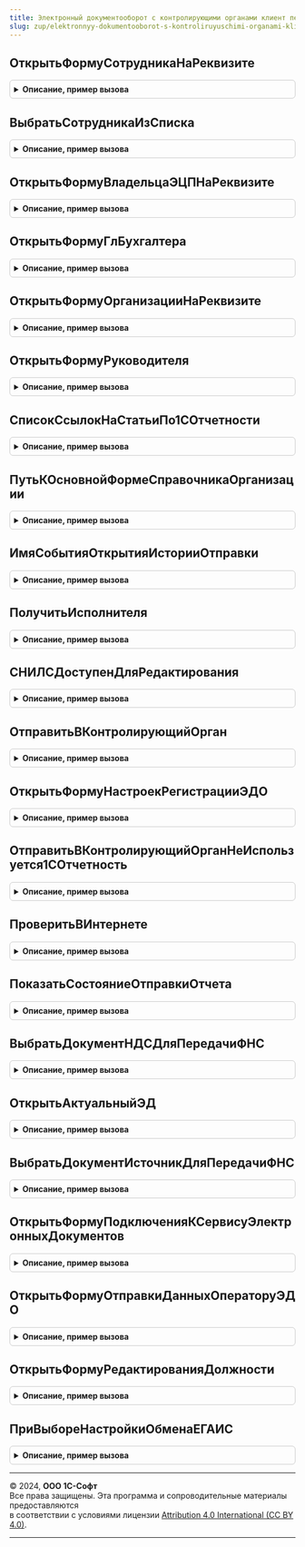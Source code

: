 ```yaml
---
title: Электронный документооборот с контролирующими органами клиент переопределяемый
slug: zup/elektronnyy-dokumentooborot-s-kontroliruyuschimi-organami-klient-pereopredelyaemyy
---
```



## ОткрытьФормуСотрудникаНаРеквизите
<details style="margin: 1em 0; padding: 0.5em; border: 1px solid #ccc; border-radius: 6px;">

<summary style="font-weight: bold; cursor: pointer;">Описание, пример вызова</summary>

```bsl

// Открывает окно сотрудника, позиционируясь на элементе формы,
// значение которого нужно изменить.
//
// Параметры:
//  Сотрудник  - ссылка на элемент справочника см. тип ОпределяемыйТип.СотрудникМакетПенсионногоДела.
//  НаименованиеРеквизита - Строка - параметр позволяет определить, какой на каком элементе формы физического лица
//		необходимо спозиционировать курсор. В самой функции каждому значению данного параметра определен соотвествующей элемент формы физического лица.
//		Возможные варианты значений параметра:
//			СНИЛС
//          АдресРегистрации
//          Телефон
// СтандартнаяОбработка - Булево - если Истина, то переопределяемый метод будет проигнорирован.
//
Процедура ОткрытьФормуСотрудникаНаРеквизите(Сотрудник, НаименованиеРеквизита, СтандартнаяОбработка) Экспорт
```

Пример вызова
```bsl
ЭлектронныйДокументооборотСКонтролирующимиОрганамиКлиентПереопределяемый.ОткрытьФормуСотрудникаНаРеквизите(Сотрудник, НаименованиеРеквизита, СтандартнаяОбработка) 
```
</details>

## ВыбратьСотрудникаИзСписка
<details style="margin: 1em 0; padding: 0.5em; border: 1px solid #ccc; border-radius: 6px;">

<summary style="font-weight: bold; cursor: pointer;">Описание, пример вызова</summary>

```bsl

// Открывает список для выбора сотрудника.
//
// Параметры:
//   ОповещениеОЗавершении - ОписаниеОповещения - задает процедуру, которая будет вызвана после выбора.
//   Сотрудник - ОпределяемыйТип.СотрудникМакетПенсионногоДела - ссылка на сотрудника.
//   Организация - СправочникСсылка.Организация - организация, может использоваться для отбора.
//   ВладелецФормы - ФормаКлиентскогоПриложения - форма, которая будет установлена в качестве владельца списка.
//   СтандартнаяОбработка - Булево - Истина - используется стандартный способ выбора из справочника,
//                                   Ложь - выбор из списка переопределяется.
//
Процедура ВыбратьСотрудникаИзСписка(ОповещениеОЗавершении, Сотрудник, Организация, ВладелецФормы, СтандартнаяОбработка) Экспорт
```

Пример вызова
```bsl
ЭлектронныйДокументооборотСКонтролирующимиОрганамиКлиентПереопределяемый.ВыбратьСотрудникаИзСписка(ОповещениеОЗавершении, Сотрудник, Организация, ВладелецФормы, СтандартнаяОбработка) 
```
</details>

## ОткрытьФормуВладельцаЭЦПНаРеквизите
<details style="margin: 1em 0; padding: 0.5em; border: 1px solid #ccc; border-radius: 6px;">

<summary style="font-weight: bold; cursor: pointer;">Описание, пример вызова</summary>

```bsl

// Открывает окно физического лица, позиционируясь элементе формы физического лица,
// значение которого нужно изменить из мастера подключения к 1С-Отчетности
//
//
// Параметры:
//  СправочникСсылка.ФизическиеЛица  - физическое лицо, форму которого необходимо открыть
//  НаименованиеРеквизита - Строка - параметр позволяет определить, какой на каком элементе формы физического лица
//		необходимо спозиционировать курсор. В самой функции каждому значению данного параметра определен соотвествующей элемент формы физического лица
//		Возможные варианты значений параметра:
//			СНИЛС
//			ФИО
//
Процедура ОткрытьФормуВладельцаЭЦПНаРеквизите(ВладелецЭЦП, НаименованиеРеквизита) Экспорт
```

Пример вызова
```bsl
ЭлектронныйДокументооборотСКонтролирующимиОрганамиКлиентПереопределяемый.ОткрытьФормуВладельцаЭЦПНаРеквизите(ВладелецЭЦП, НаименованиеРеквизита) 
```
</details>

## ОткрытьФормуГлБухгалтера
<details style="margin: 1em 0; padding: 0.5em; border: 1px solid #ccc; border-radius: 6px;">

<summary style="font-weight: bold; cursor: pointer;">Описание, пример вызова</summary>

```bsl

// Открывает форму Главного бухгалтера организации
//
//
// Параметры:
//  СправочникСсылка.Организации - организация, форму главного бухгалтера которой нужно открыть
//
Процедура ОткрытьФормуГлБухгалтера(Организация) Экспорт
```

Пример вызова
```bsl
ЭлектронныйДокументооборотСКонтролирующимиОрганамиКлиентПереопределяемый.ОткрытьФормуГлБухгалтера(Организация) 
```
</details>

## ОткрытьФормуОрганизацииНаРеквизите
<details style="margin: 1em 0; padding: 0.5em; border: 1px solid #ccc; border-radius: 6px;">

<summary style="font-weight: bold; cursor: pointer;">Описание, пример вызова</summary>

```bsl

// Открывает форму Организации, позиционируясь том элементе формы, который нужно изменить из мастера подключения к 1С-Отчетности
//
//
// Параметры:
//  Организация - СправочникСсылка.Организации  - организация, у которой необходимо поменять значение реквизита из мастера
//  НаименованиеРеквизита - Строка - параметр позволяет определить, какой на каком элементе формы организации необходимо спозиционировать курсор.
//		В самой функции каждому значению данного параметра определен соотвествующей элемент формы Организации
//		Возможные варианты значений параметра:
//			КраткоеНаименование
//			ПолноеНаименование
//			ИНН
//			КПП
//			РегНомерПФР
//			РегНомерФСС
//			ДополнительныйКодФСС
//			ОГРН
//
Процедура ОткрытьФормуОрганизацииНаРеквизите(Организация,НаименованиеРеквизита) Экспорт
```

Пример вызова
```bsl
ЭлектронныйДокументооборотСКонтролирующимиОрганамиКлиентПереопределяемый.ОткрытьФормуОрганизацииНаРеквизите(Организация, НаименованиеРеквизита) 
```
</details>

## ОткрытьФормуРуководителя
<details style="margin: 1em 0; padding: 0.5em; border: 1px solid #ccc; border-radius: 6px;">

<summary style="font-weight: bold; cursor: pointer;">Описание, пример вызова</summary>

```bsl

// Открывает форму Руководителя организации
//
//
// Параметры:
//  Организация - СправочникСсылка.Организации - организация, форму руководителя которой нужно открыть
//
Процедура ОткрытьФормуРуководителя(Организация) Экспорт
```

Пример вызова
```bsl
ЭлектронныйДокументооборотСКонтролирующимиОрганамиКлиентПереопределяемый.ОткрытьФормуРуководителя(Организация) 
```
</details>

## СписокСсылокНаСтатьиПо1СОтчетности
<details style="margin: 1em 0; padding: 0.5em; border: 1px solid #ccc; border-radius: 6px;">

<summary style="font-weight: bold; cursor: pointer;">Описание, пример вызова</summary>

```bsl

// Возвращает список из 4х ссылок на статьи по 1С-Отчетности
//
//
// Параметры:
//  Отсутсвуют
//
// Возвращаемое значение:
//  СписокЗначений - список из 4х ссылок на статьи. Значение элемента списка - URL-адрес на статью по 1С-Отчетности,
//		представление элемента списка - пользовательское наименование статьи.
//  	Каждая статья содержит информацию о порядке предоставления отчетности в соотвествующий орган
//
Функция СписокСсылокНаСтатьиПо1СОтчетности() Экспорт
```

Пример вызова
```bsl
Результат = ЭлектронныйДокументооборотСКонтролирующимиОрганамиКлиентПереопределяемый.СписокСсылокНаСтатьиПо1СОтчетности() 
```
</details>

## ПутьКОсновнойФормеСправочникаОрганизации
<details style="margin: 1em 0; padding: 0.5em; border: 1px solid #ccc; border-radius: 6px;">

<summary style="font-weight: bold; cursor: pointer;">Описание, пример вызова</summary>

```bsl

// Возвращает строку - путь к основной форме организации
//
//
// Параметры:
//  Отсутсвуют
//
// Возвращаемое значение:
//  Строка - путь к основной форме справочника организации. Строка вида "Справочник.Организации.Форма.<ИмяФормы>"
//
Функция ПутьКОсновнойФормеСправочникаОрганизации() Экспорт
```

Пример вызова
```bsl
Результат = ЭлектронныйДокументооборотСКонтролирующимиОрганамиКлиентПереопределяемый.ПутьКОсновнойФормеСправочникаОрганизации() 
```
</details>

## ИмяСобытияОткрытияИсторииОтправки
<details style="margin: 1em 0; padding: 0.5em; border: 1px solid #ccc; border-radius: 6px;">

<summary style="font-weight: bold; cursor: pointer;">Описание, пример вызова</summary>

```bsl

// Возвращает имя события, с которым будет срабатывать оповещение для показа истории отправки в контролирующие органы
// документа или элемента справочника в журнале обмена
//
// Параметры
//   Источник  - СправочникСсылка, ДокументСсылка,  - документ или элемент справочника, отправляемый в контролируемые органы
//
// Возвращаемое значение:
//   Строка   - имя события, может принимать одно из следущих значений:
//		- "Показать циклы обмена уведомления", если необходимо открыть форму
//				Обработки.ДокументооборотСКонтролирующимиОрганами.Формы.УправлениеОбменом на закладке ФНС, страница Исходящие уведомления
//		- "Показать циклы обмена отчета ПФР", если необходимо открыть форму
//				Обработки.ДокументооборотСКонтролирующимиОрганами.Формы.УправлениеОбменом на закладке ПФР, страница Отчетность
//		- "Показать циклы обмена отчета статистики", если необходимо открыть форму
//				Обработки.ДокументооборотСКонтролирующимиОрганами.Формы.УправлениеОбменом на закладке Росстат, страница Отчетность
//		- "Показать циклы обмена отчета ЦБ", если необходимо открыть форму
//				Обработки.ДокументооборотСКонтролирующимиОрганами.Формы.УправлениеОбменом на закладке Банк России, страница Отчетность
//		- "Показать циклы обмена", если необходимо открыть форму
//				Обработки.ДокументооборотСКонтролирующимиОрганами.Формы.УправлениеОбменом на закладке ФНС, страница Отчетность
//		- "Показать циклы обмена заявления", если необходимо открыть форму
//				Обработки.ДокументооборотСКонтролирующимиОрганами.Формы.УправлениеОбменом на закладке ФНС, страница Заявления о ввозе товаров
//
Функция ИмяСобытияОткрытияИсторииОтправки(Источник) Экспорт
```

Пример вызова
```bsl
Результат = ЭлектронныйДокументооборотСКонтролирующимиОрганамиКлиентПереопределяемый.ИмяСобытияОткрытияИсторииОтправки(Источник) 
```
</details>

## ПолучитьИсполнителя
<details style="margin: 1em 0; padding: 0.5em; border: 1px solid #ccc; border-radius: 6px;">

<summary style="font-weight: bold; cursor: pointer;">Описание, пример вызова</summary>

```bsl

// Возникает при выборе физического лица - исполнителя в форме настройки подключения к 1С-отчетности.
//
// Параметры:
//   Организация - СправочникСсылка.Организации - Организация, у которой будет выполнен поиск ответственных лиц.
//       Данный параметр необходимо использовать только для исключения руководителя и главного бухгалтера из списка выбора.
//       Руководитель и главный бухгалтер получаются функциями:
//       ЭлектронныйДокументооборотСКонтролирующимиОрганамиВызовСервераПереопределяемый.Руководитель(Организация)
//       и ЭлектронныйДокументооборотСКонтролирующимиОрганамиВызовСервераПереопределяемый.ГлБухгалтер(Организация).
//   ВладелецЭЦП - СправочникСсылка.ФизическиеЛица, Неопределено - Ранее выбранный исполнитель (физическое лицо).
//       Если ссылка заполнена, то рекомендуется спозиционировать список на ссылке при открытии.
//   ВыполняемоеОповещение - ОписаниеОповещения - Обработчик результата выбора физического лица.
//       В качестве результата ожидается ссылка физического лица (СправочникСсылка.ФизическиеЛица).
//
Процедура ПолучитьИсполнителя(Организация, ВладелецЭЦП, ВыполняемоеОповещение) Экспорт
```

Пример вызова
```bsl
ЭлектронныйДокументооборотСКонтролирующимиОрганамиКлиентПереопределяемый.ПолучитьИсполнителя(Организация, ВладелецЭЦП, ВыполняемоеОповещение) 
```
</details>

## СНИЛСДоступенДляРедактирования
<details style="margin: 1em 0; padding: 0.5em; border: 1px solid #ccc; border-radius: 6px;">

<summary style="font-weight: bold; cursor: pointer;">Описание, пример вызова</summary>

```bsl

// Функция определяет, доступна ли для текущего пользователя возможность интерактивного редактирования
// поля СНИЛС в карточке Физ лица, которое передано в качестве параметра функции
// с учетом всех прав, функциональных опции и прочих ограничений
//
// Параметры
//  ФизЛицо  - Справочники.ФизическиеЛица - Физичекое лицо, для которого определяется возможность редактирования СНИЛСа
//
// Возвращаемое значение:
//   Булево   - Истина, если интерактирвное редактирование возможно, Ложь - в противном случае
//
Функция СНИЛСДоступенДляРедактирования(ФизЛицо) Экспорт
```

Пример вызова
```bsl
Результат = ЭлектронныйДокументооборотСКонтролирующимиОрганамиКлиентПереопределяемый.СНИЛСДоступенДляРедактирования(ФизЛицо) 
```
</details>

## ОтправитьВКонтролирующийОрган
<details style="margin: 1em 0; padding: 0.5em; border: 1px solid #ccc; border-radius: 6px;">

<summary style="font-weight: bold; cursor: pointer;">Описание, пример вызова</summary>

```bsl

// Процедура выполняет отправку документа или отчета в контролирующий орган
//
// Параметры
//  Ссылка  					- СправочникСсылка, ДокументСсылка - Документ или элемент справочника, который отправляется в контролирующий орган
//  ВидКонтролирующегоОргана  - Перечисление.ТипыКонтролирующихОрганов - Вид контролирующего Органа, в который выполняется отправка
//  КодКонтролирующегоОргана  - Строка - Код контролирующего органа, в который выполняется отправка
//  СтандартнаяОбработка  - Булево - Определяет, должна ли выполняться стандартная отправка в контролирующий орган или отправка должна быть переопределена.
// 		Если СтандартнаяОбработка = Ложь, то будет выполняться отправка в данной процедуре, а стандартная отправка выполняться не будет
//
Процедура ОтправитьВКонтролирующийОрган(Ссылка, ВидКонтролирующегоОргана, КодКонтролирующегоОргана, СтандартнаяОбработка) Экспорт
```

Пример вызова
```bsl
ЭлектронныйДокументооборотСКонтролирующимиОрганамиКлиентПереопределяемый.ОтправитьВКонтролирующийОрган(Ссылка, ВидКонтролирующегоОргана, КодКонтролирующегоОргана, СтандартнаяОбработка) 
```
</details>

## ОткрытьФормуНастроекРегистрацииЭДО
<details style="margin: 1em 0; padding: 0.5em; border: 1px solid #ccc; border-radius: 6px;">

<summary style="font-weight: bold; cursor: pointer;">Описание, пример вызова</summary>

```bsl

// Открывает форму настроек регистрации ЭДО
//
// Параметры:
//  Настройки				 - Строка - Данные, которыми будет заполнена форма
//  ВыполняемоеОповещение	 - ОписаниеОповещения - Оповещение, которое будет выполнено после закрытия формы.
//
// Пример:
//   ОбменСКонтрагентамиКлиент.ОткрытьФормуНастроекРегистрацииЭДО(Настройки, ВыполняемоеОповещение);
//
Процедура ОткрытьФормуНастроекРегистрацииЭДО(Настройки, ВыполняемоеОповещение) Экспорт
```

Пример вызова
```bsl
ЭлектронныйДокументооборотСКонтролирующимиОрганамиКлиентПереопределяемый.ОткрытьФормуНастроекРегистрацииЭДО(Настройки, ВыполняемоеОповещение) 
```
</details>

## ОтправитьВКонтролирующийОрганНеИспользуется1СОтчетность
<details style="margin: 1em 0; padding: 0.5em; border: 1px solid #ccc; border-radius: 6px;">

<summary style="font-weight: bold; cursor: pointer;">Описание, пример вызова</summary>

```bsl

// Процедура выполняет отправку регламентированного отчета в контролирующий орган не через "1С-Отчетность"
//
// Параметры
//  Ссылка - ДокументСсылка            - Документ, который отправляется в контролирующий орган;
//  КонтролирующийОрган - Строка       - Наименование контролирующего органа в который выполняется отправка;
//  Форма - ФормаКлиентскогоПриложения - Форма, из которой который выполняется отправка;
//  ЭтоОтправкаИзФормыОтчетность       - Булево - Истина, если отправка выполняется из формы "1С-отчетность";
//  ДанныеОтчета - Структура           - Структура содержит данные выгрузки регламентированного отчета:
// * ТекстВыгрузки          - Строка - Текст выгрузки отчета или адрес во временном хранилище,
// * ИмяФайлаВыгрузки       - Строка - Имя файла выгрузки,
// * КодировкаФайлаВыгрузки - Строка - Кодировка файла выгрузки,
// * ТипФайлаВыгрузки       - Строка - Зарезервировано для выгрузки комплекта файлов.
//
// Пример реализации:
//
//  	Если ИнтеграцияСБанкамиВызовСервера.ОтправитьОбъектРегламентированнойОтчетности(Ссылка, ДанныеОтчета) Тогда
//  		ОповеститьОбИзменении(Ссылка);
//  	КонецЕсли;
//
//
Процедура ОтправитьВКонтролирующийОрганНеИспользуется1СОтчетность( Экспорт
```

Пример вызова
```bsl
ЭлектронныйДокументооборотСКонтролирующимиОрганамиКлиентПереопределяемый.ОтправитьВКонтролирующийОрганНеИспользуется1СОтчетность();
```
</details>

## ПроверитьВИнтернете
<details style="margin: 1em 0; padding: 0.5em; border: 1px solid #ccc; border-radius: 6px;">

<summary style="font-weight: bold; cursor: pointer;">Описание, пример вызова</summary>

```bsl

// Процедура выполняет проверку в интернете документа или отчета
//
// Параметры
//  Ссылка  - СправочникСсылка, ДокументСсылка - Документ или элемент справочника, который проверяется в интернете
//  СтандартнаяОбработка  - Булево - Определяет, должна ли выполняться стандартная проверка в интернете или проверка должна быть переопределена.
// 		Если СтандартнаяОбработка = Ложь, то будет выполняться проверка в данной процедуре, а стандартная проверка в интернете выполняться не будет
//
Процедура ПроверитьВИнтернете(Ссылка, СтандартнаяОбработка) Экспорт
```

Пример вызова
```bsl
ЭлектронныйДокументооборотСКонтролирующимиОрганамиКлиентПереопределяемый.ПроверитьВИнтернете(Ссылка, СтандартнаяОбработка) 
```
</details>

## ПоказатьСостояниеОтправкиОтчета
<details style="margin: 1em 0; padding: 0.5em; border: 1px solid #ccc; border-radius: 6px;">

<summary style="font-weight: bold; cursor: pointer;">Описание, пример вызова</summary>

```bsl

// Процедура показывает форму состояния отправки для объекта, отправляемого в контролирующие органы
//
// Параметры
//  Ссылка  - СправочникСсылка, ДокументСсылка - Документ или элемент справочника, для которого будет отображено состояние отправки
//  СтандартнаяОбработка  - Булево - Определяет, должна ли отображаться форма состояния отправки, входящая в БРО или нет
// 		Если СтандартнаяОбработка = Ложь, то форма, входящая в БРО отображаться не будет
//
Процедура ПоказатьСостояниеОтправкиОтчета(Ссылка, СтандартнаяОбработка) Экспорт
```

Пример вызова
```bsl
ЭлектронныйДокументооборотСКонтролирующимиОрганамиКлиентПереопределяемый.ПоказатьСостояниеОтправкиОтчета(Ссылка, СтандартнаяОбработка) 
```
</details>

## ВыбратьДокументНДСДляПередачиФНС
<details style="margin: 1em 0; padding: 0.5em; border: 1px solid #ccc; border-radius: 6px;">

<summary style="font-weight: bold; cursor: pointer;">Описание, пример вызова</summary>

```bsl

// Заполняется при наличии в конфигурации документов библиотеки БРУ:
// Открывает форму выбора документов НДС, в качестве описания оповещения при открытии формы выбора используется ОписаниеОповещения, передаваемое в параметрах процедуры.
//
// Параметры процедуры:
//	(обязательный) ОписаниеОповещения	- ОписаниеОповещения
//	(необязательный) ПараметрыОтбора	- Структура, задает начальные значения отборов.
//		Поля структуры:
// 			(необязательный) Организация	- СправочникСсылка.Организации
// Пример:
// УчетНДСКлиент.ВыбратьДокументНДСДляПередачиФНС(ОписаниеОповещения, ПараметрыОтбора);
//
Процедура ВыбратьДокументНДСДляПередачиФНС(ОписаниеОповещения, ПараметрыОтбора = Неопределено) Экспорт
```

Пример вызова
```bsl
ЭлектронныйДокументооборотСКонтролирующимиОрганамиКлиентПереопределяемый.ВыбратьДокументНДСДляПередачиФНС(ОписаниеОповещения, ПараметрыОтбора);
```
</details>

## ОткрытьАктуальныйЭД
<details style="margin: 1em 0; padding: 0.5em; border: 1px solid #ccc; border-radius: 6px;">

<summary style="font-weight: bold; cursor: pointer;">Описание, пример вызова</summary>

```bsl

// Заполняется при наличии в конфигурации библиотеки БЭД:
//
// Параметры:
//  ДокументИБСсылка - ссылка на документ ИБ;
//
// Пример:
// ЭлектронныеДокументыКлиент.ОткрытьАктуальныйЭД(ДокументИБСсылка);
//
Процедура ОткрытьАктуальныйЭД(ДокументИБСсылка) Экспорт
```

Пример вызова
```bsl
ЭлектронныйДокументооборотСКонтролирующимиОрганамиКлиентПереопределяемый.ОткрытьАктуальныйЭД(ДокументИБСсылка) 
```
</details>

## ВыбратьДокументИсточникДляПередачиФНС
<details style="margin: 1em 0; padding: 0.5em; border: 1px solid #ccc; border-radius: 6px;">

<summary style="font-weight: bold; cursor: pointer;">Описание, пример вызова</summary>

```bsl

// Процедура выполняет открытие формы выбора для типа (документ или справочник), указанного в параметре Тип.
// При этом, если указана Ссылка, то в форме выбора строка с указанным элементом должна стать текущей.
// Если передана организация, то в списке выбора должен быть наложен отбор по организации.
// В форме выбора пользователь выбирает ссылку и затем информация об этой ссылке должна быть передана в процедуру,
// указанную в параметре ВыполняемоеОповещение.
//
// Параметры:
//  Тип                   - Тип - один из типов, входящий в ОпределяемыйТип.ИсточникДокументаПоТребованиюФНСБРО,
//                          для которого нужно открыть список выбора.
//  Ссылка                - ОпределяемыйТип.ИсточникДокументаПоТребованиюФНСБРО - если указана, то в форме выбора
//						    курсор должен быть на данной ссылке.
//  Организация           - Справочники.Организации, Неопределено - организация, по которой должен быть выполнен
//							отбор в форме выбора, если она задана.
//  ВыполняемоеОповещение - ОписаниеОповещения - в оповещении указано, какой процедуре должен быть передан
//							результат выбора.
//  СтандартнаяОбработка  - Булево - если содержимое процедуры переопределено, то СтандартнаяОбработка должна
//							быть установлена в Ложь;
//
// Возвращаемое значение:
//  В процедуру, указанную в параметре ВыполняемоеОповещение, должен быть передан результат выбора, который имеет тип
//  Структура со следующими полями:
//    * Ссылка - ОпределяемыйТип.ИсточникДокументаПоТребованиюФНСБРО - ссылка на выбранный документ или элемент
//				 справочника
//    * Описание - Строка - наименование, реквизиты или иные индивидуализирующие признаки документа,
//				   длина до 1000 символов. В качестве описания можно передавать вид документа, номер и дату, например,
//		 	       "Счет-фактура выданный 1234 от 12.01.2017 г.". Также дополнительно можно передавать любые другие
//				   сведения.
//    * Основание - Строка - наименование, реквизиты или иные индивидуализирующие признаки документа-основания,
//					длина до 1000 символов. Документ-основание - это договор, заказ-наряд, счет на оплату,
//					заявка покупателя или иной первичный документ, подтверждающий возникновение договорных
//					отношений между участниками сделки. В качестве описания можно передавать вид документа,
//					номер и дату, например, "Счет на оплату 1234 от 12.01.2017 г.". Также дополнительно можно
//					передавать любые другие сведения. Если документ-основание отсутствует, то в данном поле
//					возвращать пустую строку.
//
// Пример реализации:
//  СтандартнаяОбработка = Ложь;
//  ИмяФормы = ПолучитьИмяФормыОбъктаДляПередачиФНС(Тип);
//  Если ИмяФормы = Неопределено Тогда
//  	ТекстПредупреждения = НСтр("ru = 'Не удалось открыть форму выбора'");
//  	ПоказатьПредупреждение(, ТекстПредупреждения);
//  	Возврат;
//  КонецЕсли;
//  ЗначениеОтбора = Новый Структура("Организация", Организация);
//  ПараметрыФормы = Новый Структура("Отбор", ЗначениеОтбора);
//  ДополнительныеПараметры = Новый Структура();
//  ДополнительныеПараметры.Вставить("ВыполняемоеОповещение", ВыполняемоеОповещение);
//  ОписаниеОповещения = Новый ОписаниеОповещения(
//   "ВыбратьДокументИсточникДляПередачиФНСЗавершение",
//   ЭтотОбъект,
//   ДополнительныеПараметры);
//  ОткрытьФорму(ИмяФормы, ПараметрыФормы, , , , , ОписаниеОповещения, РежимОткрытияОкнаФормы.БлокироватьОкноВладельца);
//
Процедура ВыбратьДокументИсточникДляПередачиФНС(Тип, Ссылка, Организация, ВыполняемоеОповещение, Экспорт
```

Пример вызова
```bsl
ЭлектронныйДокументооборотСКонтролирующимиОрганамиКлиентПереопределяемый.ВыбратьДокументИсточникДляПередачиФНС(Тип, Ссылка, Организация, ВыполняемоеОповещение, );
```
</details>

## ОткрытьФормуПодключенияКСервисуЭлектронныхДокументов
<details style="margin: 1em 0; padding: 0.5em; border: 1px solid #ccc; border-radius: 6px;">

<summary style="font-weight: bold; cursor: pointer;">Описание, пример вызова</summary>

```bsl

// Заполняется при наличии в конфигурации библиотеки БЭД:
// Открывает форму подключения к сервису электронных документов
//
// Параметры:
//  ОрганизацияСсылка - СправочникСсылка.Организации
//  ДополнительныеПараметры - структура
//  ОбработчикЗакрытияФормы - ОписаниеОповещения
//
// Пример для версии БЭД 1.2.6 и ниже:
//	ЭлектронныеДокументыКлиент.ПредложениеОформитьЗаявлениеНаПодключение(Неопределено, ОрганизацияСсылка);
//
// Пример для версии БЭД 1.2.7 и выше до версии БЭД 1.3.1 (не включительно):
//	ЭлектронныеДокументыКлиент.ПредложениеОформитьЗаявлениеНаПодключение(Неопределено, ОрганизацияСсылка, ДополнительныеПараметры);
//
// Пример для версии БЭД 1.3.1 (включительно) и выше:
//	ЭлектронныеДокументыКлиент.ПредложениеОформитьЗаявлениеНаПодключение(Неопределено, ОрганизацияСсылка, ДополнительныеПараметры, ОбработчикЗакрытияФормы);
//
Процедура ОткрытьФормуПодключенияКСервисуЭлектронныхДокументов(ОрганизацияСсылка, ДополнительныеПараметры, ОбработчикЗакрытияФормы) Экспорт
```

Пример вызова
```bsl
ЭлектронныйДокументооборотСКонтролирующимиОрганамиКлиентПереопределяемый.ОткрытьФормуПодключенияКСервисуЭлектронныхДокументов(ОрганизацияСсылка, ДополнительныеПараметры, ОбработчикЗакрытияФормы) 
```
</details>

## ОткрытьФормуОтправкиДанныхОператоруЭДО
<details style="margin: 1em 0; padding: 0.5em; border: 1px solid #ccc; border-radius: 6px;">

<summary style="font-weight: bold; cursor: pointer;">Описание, пример вызова</summary>

```bsl

// Открывает форму отправки данных оператору электронных документов
//
// Параметры:
//  Настройки - Строка - Настройки для отправки данных оператору ЭДО
//  Сертификат - СертификатКриптографии, Неопределено - Для заявления на подключение - Неопределено, для вторичного заявления - Сертификат
//  ВыполняемоеОповещение - ОписаниеОповещения - Оповещение, которое будет выполнено после закрытия формы отправки
//
//
// Пример:
//   ОбменСКонтрагентамиКлиент.ОткрытьФормуОтправкиДанныхОператоруЭДО(Настройки, Сертификат, ВыполняемоеОповещение);
//
Процедура ОткрытьФормуОтправкиДанныхОператоруЭДО(Настройки, Сертификат, ВыполняемоеОповещение) Экспорт
```

Пример вызова
```bsl
ЭлектронныйДокументооборотСКонтролирующимиОрганамиКлиентПереопределяемый.ОткрытьФормуОтправкиДанныхОператоруЭДО(Настройки, Сертификат, ВыполняемоеОповещение) 
```
</details>

## ОткрытьФормуРедактированияДолжности
<details style="margin: 1em 0; padding: 0.5em; border: 1px solid #ccc; border-radius: 6px;">

<summary style="font-weight: bold; cursor: pointer;">Описание, пример вызова</summary>

```bsl

// Открывает форму редактирования должности, т.е. место где, в базе можно отредактировать должность, например,
// карточку ответственных лиц или карточку сотрудника.
// При этом саму указанную должность возвращать не надо. Она будет получена одним из следующих способов:
// - Для руководителя или бухгалтера методом РегламентированнаяОтчетностьПереопределяемый.ПолучитьСведенияОбОрганизации (поля ДолжностьРук, ДолжностьБух)
// - Для др. сотрудника методом ЭлектронныйДокументооборотСКонтролирующимиОрганамиВызовСервераПереопределяемый.ПолучитьДанныеИсполнителя
//
// Параметры:
//  Организация				 - СправочникСсылка.Организации - организация, в которой работает данное лицо
//  ФизЛицо					 - СправочникСсылка.ФизическиеЛица - физ. лицо, для которого надо задать должность
//  ОбработчикЗакрытияФормы	 - ОписаниеОповещения - процедура, в которую вызвать по завершении.
//
// Пример:
//  ПараметрыФормы = Новый Структура;
//  ПараметрыФормы.Вставить("Организация", Организация);
//  ПараметрыФормы.Вставить("ФизЛицо", ФизЛицо);
//  ОткрытьФорму("Справочник.ФизическиеЛица.Форма.ФормаЭлемента", ПараметрыФормы);
//
Процедура ОткрытьФормуРедактированияДолжности(Организация, ФизЛицо, ОбработчикЗакрытияФормы) Экспорт
```

Пример вызова
```bsl
ЭлектронныйДокументооборотСКонтролирующимиОрганамиКлиентПереопределяемый.ОткрытьФормуРедактированияДолжности(Организация, ФизЛицо, ОбработчикЗакрытияФормы) 
```
</details>

## ПриВыбореНастройкиОбменаЕГАИС
<details style="margin: 1em 0; padding: 0.5em; border: 1px solid #ccc; border-radius: 6px;">

<summary style="font-weight: bold; cursor: pointer;">Описание, пример вызова</summary>

```bsl

// Предназначена для возможности подмены формы выбора настроек обмена ЕГАИС, реализованной в БРО.
//
// Параметры:
//  ОбработчикЗакрытияФормы 	- ОписаниеОповещения - процедура, которую вызвать по завершении,
//								если СтандартнаяОбработка возвращена Ложь
//    Результат - Структура или ЭлементСпискаЗначений:
//      * Значение - Структура:
//        ** АдресУТМ 		- Строка,
//        ** ПортУТМ 		- Число,
//        ** Таймаут 		- Число,
//        ** ОбменНаСервере - Булево,
//  Организация 				- СправочникСсылка.Организации - организация, для которой выполняется настройка,
//								может игнорироваться с показом всех доступных настроек.
//  СтандартнаяОбработка 		- Булево - установить в Ложь в случае реализации формы выбора,
//								а при значении Истина далее будет вызвана форма выбора настроек обмена ЕГАИС, реализованная в БРО.
Процедура ПриВыбореНастройкиОбменаЕГАИС(ОбработчикЗакрытияФормы, Организация, СтандартнаяОбработка) Экспорт
```

Пример вызова
```bsl
ЭлектронныйДокументооборотСКонтролирующимиОрганамиКлиентПереопределяемый.ПриВыбореНастройкиОбменаЕГАИС(ОбработчикЗакрытияФормы, Организация, СтандартнаяОбработка) 
```
</details>

---

© 2024, **ООО 1С-Софт**  
Все права защищены. Эта программа и сопроводительные материалы предоставляются  
в соответствии с условиями лицензии [Attribution 4.0 International (CC BY 4.0)](https://creativecommons.org/licenses/by/4.0/legalcode).

---
